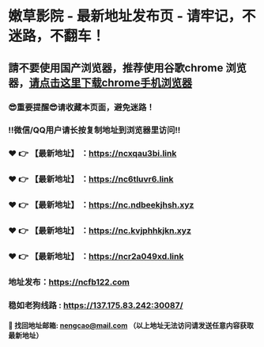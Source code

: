 # 嫩草影院 - 最新地址发布页 - 请牢记，不迷路，不翻车！

## 請不要使用国产浏览器，推荐使用谷歌chrome 浏览器，<a href = "https://www.google.cn/chrome/">请点击这里下载chrome手机浏览器</a>

### :sunglasses:重要提醒:sunglasses:请收藏本页面，避免迷路！
### ‼️微信/QQ用户请长按复制地址到浏览器里访问‼️

### :heart: :point_right: 【最新地址】 ：https://ncxqau3bi.link
### :heart: :point_right: 【最新地址】 ：https://nc6tluvr6.link
### :heart: :point_right: 【最新地址】 ：https://nc.ndbeekjhsh.xyz
### :heart: :point_right: 【最新地址】 ：https://nc.kvjphhkjkn.xyz
### :heart: :point_right: 【最新地址】 ：https://ncr2a049xd.link

### 地址发布：https://ncfb122.com
### 稳如老狗线路 : https://137.175.83.242:30087/

#### :e-mail: __找回地址邮箱: nengcao@mail.com （以上地址无法访问请发送任意内容获取最新地址）__
